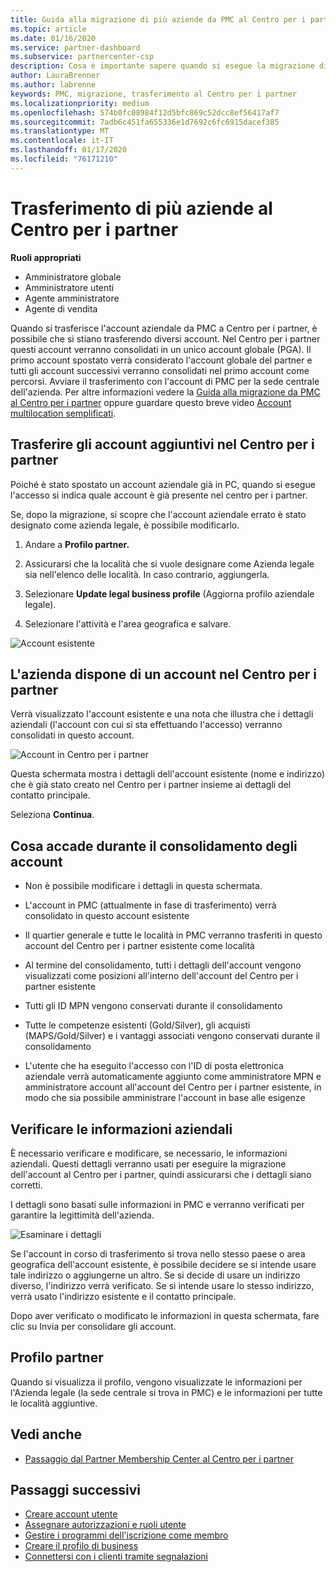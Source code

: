 ```yaml
---
title: Guida alla migrazione di più aziende da PMC al Centro per i partner | Centro per i partner
ms.topic: article
ms.date: 01/16/2020
ms.service: partner-dashboard
ms.subservice: partnercenter-csp
description: Cosa è importante sapere quando si esegue la migrazione di più società da PMC al centro per i partner e consolidarle in un account globale partner.
author: LauraBrenner
ms.author: labrenne
keywords: PMC, migrazione, trasferimento al Centro per i partner
ms.localizationpriority: medium
ms.openlocfilehash: 574b0fc08984f12d5bfc869c52dcc8ef56417af7
ms.sourcegitcommit: 7adb6c451fa655336e1d7692c6fc6915dacef385
ms.translationtype: MT
ms.contentlocale: it-IT
ms.lasthandoff: 01/17/2020
ms.locfileid: "76171210"
---
```

# <a name="moving-your-multiple-companies-to-partner-center"></a>Trasferimento di più aziende al Centro per i partner

**Ruoli appropriati**
-   Amministratore globale
-   Amministratore utenti
-   Agente amministratore
-   Agente di vendita

Quando si trasferisce l'account aziendale da PMC a Centro per i partner, è possibile che si stiano trasferendo diversi account. Nel Centro per i partner questi account verranno consolidati in un unico account globale (PGA). Il primo account spostato verrà considerato l'account globale del partner e tutti gli account successivi verranno consolidati nel primo account come percorsi. Avviare il trasferimento con l'account di PMC per la sede centrale dell'azienda. Per altre informazioni vedere la [Guida alla migrazione da PMC al Centro per i partner](guide-to-migration.md) oppure guardare questo breve video [Account multilocation semplificati](https://vimeo.com/290335248).

## <a name="move-your-additional-accounts-into-partner-center"></a>Trasferire gli account aggiuntivi nel Centro per i partner 

Poiché è stato spostato un account aziendale già in PC, quando si esegue l'accesso si indica quale account è già presente nel centro per i partner. 


Se, dopo la migrazione, si scopre che l'account aziendale errato è stato designato come azienda legale, è possibile modificarlo.

1. Andare a **Profilo partner.**

2. Assicurarsi che la località che si vuole designare come Azienda legale sia nell'elenco delle località. In caso contrario, aggiungerla.

3. Selezionare **Update legal business profile** (Aggiorna profilo aziendale legale).

4. Selezionare l'attività e l'area geografica e salvare.

![Account esistente](images/migration/accountwithus.png)

## <a name="your-company-has-an-account-in-partner-center"></a>L'azienda dispone di un account nel Centro per i partner

Verrà visualizzato l'account esistente e una nota che illustra che i dettagli aziendali (l'account con cui si sta effettuando l'accesso) verranno consolidati in questo account.

![Account in Centro per i partner](images/migration/existingaccount2.png)

Questa schermata mostra i dettagli dell'account esistente (nome e indirizzo) che è già stato creato nel Centro per i partner insieme ai dettagli del contatto principale. 

Seleziona **Continua**.

## <a name="what-happens-during-consolidation-of-accounts"></a>Cosa accade durante il consolidamento degli account

- Non è possibile modificare i dettagli in questa schermata. 

- L'account in PMC (attualmente in fase di trasferimento) verrà consolidato in questo account esistente 

- Il quartier generale e tutte le località in PMC verranno trasferiti in questo account del Centro per i partner esistente come località

- Al termine del consolidamento, tutti i dettagli dell'account vengono visualizzati come posizioni all'interno dell'account del Centro per i partner esistente 

- Tutti gli ID MPN vengono conservati durante il consolidamento

- Tutte le competenze esistenti (Gold/Silver), gli acquisti (MAPS/Gold/Silver) e i vantaggi associati vengono conservati durante il consolidamento

- L'utente che ha eseguito l'accesso con l'ID di posta elettronica aziendale verrà automaticamente aggiunto come amministratore MPN e amministratore account all'account del Centro per i partner esistente, in modo che sia possibile amministrare l'account in base alle esigenze 


## <a name="review-your-company-information"></a>Verificare le informazioni aziendali

È necessario verificare e modificare, se necessario, le informazioni aziendali. Questi dettagli verranno usati per eseguire la migrazione dell'account al Centro per i partner, quindi assicurarsi che i dettagli siano corretti. 

I dettagli sono basati sulle informazioni in PMC e verranno verificati per garantire la legittimità dell'azienda. 

![Esaminare i dettagli](images/migration/review.png)

Se l'account in corso di trasferimento si trova nello stesso paese o area geografica dell'account esistente, è possibile decidere se si intende usare tale indirizzo o aggiungerne un altro. Se si decide di usare un indirizzo diverso, l'indirizzo verrà verificato. Se si intende usare lo stesso indirizzo, verrà usato l'indirizzo esistente e il contatto principale.

Dopo aver verificato o modificato le informazioni in questa schermata, fare clic su Invia per consolidare gli account.

## <a name="partner-profile"></a>Profilo partner

Quando si visualizza il profilo, vengono visualizzate le informazioni per l'Azienda legale (la sede centrale si trova in PMC) e le informazioni per tutte le località aggiuntive.

## <a name="see-also"></a>Vedi anche

- [Passaggio dal Partner Membership Center al Centro per i partner](move-pmc-pc-map.md)

## <a name="next-steps"></a>Passaggi successivi

- [Creare account utente ](create-user-accounts-and-set-permissions.md)
- [Assegnare autorizzazioni e ruoli utente](permissions-overview.md)
- [Gestire i programmi dell'iscrizione come membro](renew-mpn-offers.md)
- [Creare il profilo di business](create-a-marketing-profile.md)
- [Connettersi con i clienti tramite segnalazioni](responding-to-referrals.md)
